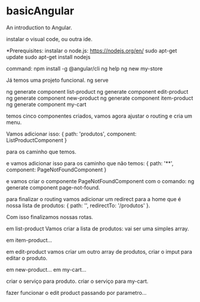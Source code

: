# basicAngular
An introduction to Angular.

instalar o visual code, ou outra ide.

*Prerequisites: 
instalar o node.js: https://nodejs.org/en/
  sudo apt-get update
  sudo apt-get install nodejs

command: 
  npm install -g @angular/cli
  ng help
  ng new my-store

Já temos uma projeto funcional. ng serve

  ng generate component list-product
  ng generate component edit-product
  ng generate component new-product
  ng generate component item-product
  ng generate component my-cart

temos cinco componentes criados, vamos agora ajustar o routing e cria um menu.

Vamos adicionar isso: 
  { path: 'produtos', component: ListProductComponent }

para os caminho que temos.

e vamos adicionar isso para os caminho que não temos: 
  { path: '**', component: PageNotFoundComponent }

e vamos criar o componente PageNotFoundComponent com o comando: 
  ng generate component page-not-found.

para finalizar o routing vamos adicionar um redirect para a home que é nossa lista de produtos: 
  { path: '', redirectTo: '/produtos' }.

Com isso finalizamos nossas rotas.

em list-product Vamos criar a lista de produtos: vai ser uma simples array.

em item-product...

em edit-product vamos criar um outro array de produtos, criar o imput para editar o produto.

em new-product...
em my-cart...

criar o serviço para produto.
criar o serviço para my-cart.

fazer funcionar o edit product passando por parametro...

